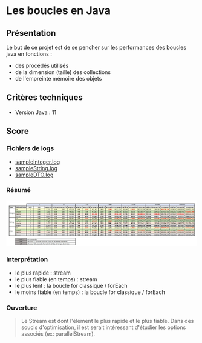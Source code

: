 # Les boucles en Java 

## Présentation
Le but de ce projet est de se pencher sur les performances des boucles java en fonctions :
- des procédés utilisés
- de la dimension (taille) des collections
- de l'empreinte mémoire des objets

## Critères techniques 
- Version Java : 11

## Score

### Fichiers de logs 

- [sampleInteger.log](logs/sampleInteger.log)
- [sampleString.log](logs/sampleString.log)
- [sampleDTO.log](logs/sampleDTO.log)

### Résumé 

![resultats](docs/resultat.JPG)

### Interprétation

- le plus rapide : stream
- le plus fiable (en temps) : stream
- le plus lent : la boucle for classique / forEach
- le moins fiable (en temps) : la boucle for classique / forEach

### Ouverture

> Le Stream est dont l'élément le plus rapide et le plus fiable. Dans des soucis d'optimisation, il est serait intéressant d'étudier les options associés (ex: parallelStream). 

